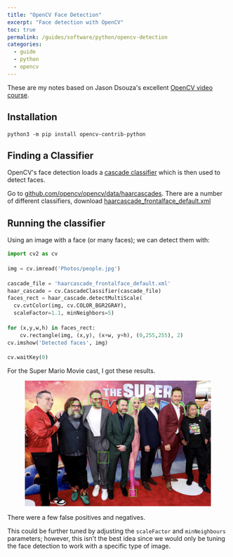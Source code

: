 ```yaml
---
title: "OpenCV Face Detection"
excerpt: "Face detection with OpenCV"
toc: true
permalink: /guides/software/python/opencv-detection
categories:
  - guide
  - python
  - opencv
---
```


These are my notes based on Jason Dsouza's excellent [OpenCV video course](https://youtu.be/oXlwWbU8l2o).

## Installation

```
python3 -m pip install opencv-contrib-python
```

## Finding a Classifier

OpenCV's face detection loads a [cascade classifier](https://docs.opencv.org/3.4/db/d28/tutorial_cascade_classifier.html) which is then used to detect faces.

Go to [github.com/opencv/opencv/data/haarcascades](https://github.com/opencv/opencv/tree/master/data/haarcascades). There are a number of different classifiers, download [haarcascade_frontalface_default.xml](https://github.com/opencv/opencv/blob/master/data/haarcascades/haarcascade_frontalface_default.xml)

## Running the classifier

Using an image with a face (or many faces); we can detect them with:
```python
import cv2 as cv

img = cv.imread('Photos/people.jpg')

cascade_file = 'haarcascade_frontalface_default.xml'
haar_cascade = cv.CascadeClassifier(cascade_file)
faces_rect = haar_cascade.detectMultiScale(
  cv.cvtColor(img, cv.COLOR_BGR2GRAY), 
  scaleFactor=1.1, minNeighbors=5)

for (x,y,w,h) in faces_rect:
    cv.rectangle(img, (x,y), (x+w, y+h), (0,255,255), 2)
cv.imshow('Detected faces', img)

cv.waitKey(0)
```

For the Super Mario Movie cast, I got these results.

<figure>
    <img src="/assets/images/posts/guides/opencv/00_detection.png"><img/>
</figure>
There were a few false positives and negatives. 

This could be further tuned by adjusting the `scaleFactor` and `minNeighbours` parameters; however, this isn't the best idea since we would only be tuning the face detection to work with a specific type of image.

